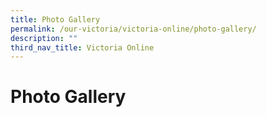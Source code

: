 ```yaml
---
title: Photo Gallery
permalink: /our-victoria/victoria-online/photo-gallery/
description: ""
third_nav_title: Victoria Online
---
```

# **Photo Gallery**
